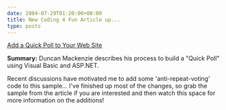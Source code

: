```yaml
---
date: 2004-07-29T01:20:00+00:00
title: New Coding 4 Fun Article up...
type: posts
---
```

[Add a Quick Poll to Your Web Site](http://msdn.microsoft.com/vbasic/using/columns/code4fun/default.aspx?pull=/library/en-us/dncodefun/html/code4fun08032004.asp)



**Summary:** Duncan Mackenzie describes his process to build a "Quick Poll" using Visual Basic and ASP.NET.

Recent discussions have motivated me to add some 'anti-repeat-voting' code to this sample... I've finished up most of the changes, so grab the sample from the article if you are interested and then watch this space for more information on the additions!
